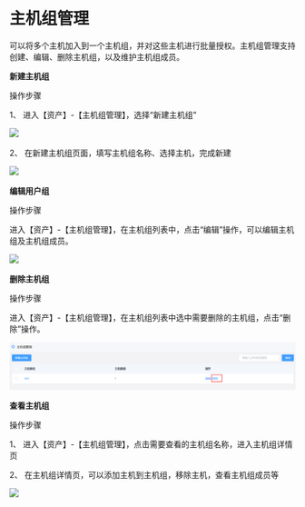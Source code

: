 # 主机组管理

可以将多个主机加入到一个主机组，并对这些主机进行批量授权。主机组管理支持创建、编辑、删除主机组，以及维护主机组成员。

**新建主机组**

操作步骤

1、 进入【资产】-【主机组管理】，选择“新建主机组”

![](/image/Bastion/hostGroupList.png) 

2、 在新建主机组页面，填写主机组名称、选择主机，完成新建

![](/image/Bastion/addHostGroup.png) 

**编辑用户组**

操作步骤

进入【资产】-【主机组管理】，在主机组列表中，点击“编辑”操作，可以编辑主机组及主机组成员。

![](/image/Bastion/editHostGroup.png) 

**删除主机组**

操作步骤

进入【资产】-【主机组管理】，在主机组列表中选中需要删除的主机组，点击“删除”操作。

![](/image/Bastion/Deletethehostgroup.png) 

**查看主机组**

操作步骤

1、 进入【资产】-【主机组管理】，点击需要查看的主机组名称，进入主机组详情页

2、 在主机组详情页，可以添加主机到主机组，移除主机，查看主机组成员等

![](/image/Bastion/detailHostGroup.png) 


